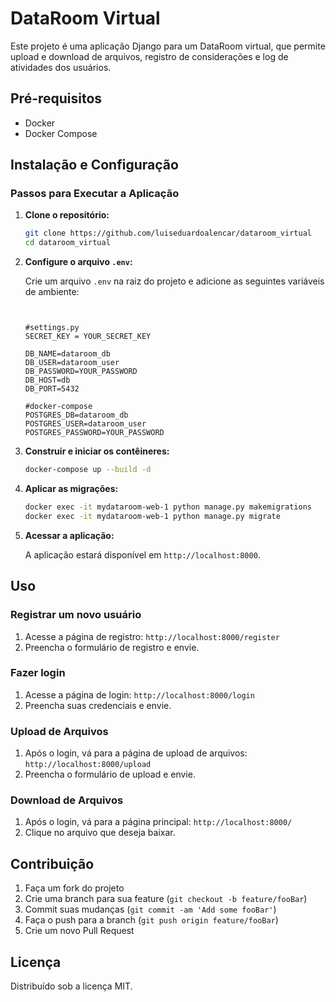 # DataRoom Virtual

Este projeto é uma aplicação Django para um DataRoom virtual, que permite upload e download de arquivos, registro de considerações e log de atividades dos usuários.

## Pré-requisitos

- Docker
- Docker Compose

## Instalação e Configuração

### Passos para Executar a Aplicação

1. **Clone o repositório:**

   ```bash
   git clone https://github.com/luiseduardoalencar/dataroom_virtual
   cd dataroom_virtual
   ```

2. **Configure o arquivo `.env`:**

   Crie um arquivo `.env` na raiz do projeto e adicione as seguintes variáveis de ambiente:

   ```env


   #settings.py
   SECRET_KEY = YOUR_SECRET_KEY
   
   DB_NAME=dataroom_db
   DB_USER=dataroom_user
   DB_PASSWORD=YOUR_PASSWORD
   DB_HOST=db
   DB_PORT=5432
   
   #docker-compose
   POSTGRES_DB=dataroom_db
   POSTGRES_USER=dataroom_user
   POSTGRES_PASSWORD=YOUR_PASSWORD
   ```

3. **Construir e iniciar os contêineres:**

   ```bash
   docker-compose up --build -d
   ```

4. **Aplicar as migrações:**

   ```bash
   docker exec -it mydataroom-web-1 python manage.py makemigrations
   docker exec -it mydataroom-web-1 python manage.py migrate
   ```

5. **Acessar a aplicação:**

   A aplicação estará disponível em `http://localhost:8000`.

## Uso

### Registrar um novo usuário

1. Acesse a página de registro: `http://localhost:8000/register`
2. Preencha o formulário de registro e envie.

### Fazer login

1. Acesse a página de login: `http://localhost:8000/login`
2. Preencha suas credenciais e envie.

### Upload de Arquivos

1. Após o login, vá para a página de upload de arquivos: `http://localhost:8000/upload`
2. Preencha o formulário de upload e envie.

### Download de Arquivos

1. Após o login, vá para a página principal: `http://localhost:8000/`
2. Clique no arquivo que deseja baixar.

## Contribuição

1. Faça um fork do projeto
2. Crie uma branch para sua feature (`git checkout -b feature/fooBar`)
3. Commit suas mudanças (`git commit -am 'Add some fooBar'`)
4. Faça o push para a branch (`git push origin feature/fooBar`)
5. Crie um novo Pull Request

## Licença

Distribuído sob a licença MIT.
